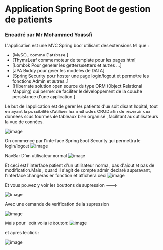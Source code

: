 # Application Spring Boot de gestion de patients  

### Encadré par Mr Mohammed Youssfi

L'application est une MVC Spring boot utilisant des extensions tel que :
* [MySQL comme Database ]
* [ThymeLeaf comme moteur de template pour les pages html]
* [Lombok Pour generer les getters/setters et autres ...]
* [JPA Buddy pour gerer les modeles de DATA]
* [Spring Security pour hoster une page login/logout et permettre les fonctions Admin et autres..]
* [Hibernate solution open source de type ORM (Object Relational Mapping) qui permet de faciliter le développement de la couche persistance d'une application.]

Le but de l'application est de gerer les patients d'un soit disant hopital, tout en ayant la possibilité d'utiliser les methodes CRUD 
afin de recevoir ces données sous fourmes de tableaux bien organisé , facilitant aux utilisateurs la vue de données.

![image](https://user-images.githubusercontent.com/44275564/165290965-6c671c62-2f20-47b3-962e-1215b42bc6f0.png)

On commence par l'interface Spring Boot Security  qui permettra le login/logout
![image](https://user-images.githubusercontent.com/44275564/165291205-6d80e63e-ccb5-4a1f-9ef3-29b0c34bcf59.png)

NavBar D'un utilisateur normal
![image](https://user-images.githubusercontent.com/44275564/165291346-6e15f53c-6cb0-40d4-8042-7364c34057c0.png)

Et ceci est l'interface patient d'un utilisateur normal, pas d'ajout et pas de modification.Mais  , quand il s'agit de compte admin declaré auparavant,
l'interface changeras en fonction et affichera ceci
![image](https://user-images.githubusercontent.com/44275564/166076556-c6ac539d-3178-47b3-881a-f326d2381406.png)

 Et vous pouvez y voir les bouttons de supression --->
 
 ![image](https://user-images.githubusercontent.com/44275564/166076623-a8f2c5b4-aeee-4085-bf9c-0066707cca3c.png)

 Avec une demande de verification de la supression 
 
 ![image](https://user-images.githubusercontent.com/44275564/166076676-b906756b-d055-4307-917a-6686059ade1c.png)

Mais pour l'edit voila le bouton: ![image](https://user-images.githubusercontent.com/44275564/166076739-a5280e4c-9007-4174-a3ec-5cfe8b3c4ffc.png)

et apres le click :

![image](https://user-images.githubusercontent.com/44275564/166076774-47a4b5cb-d331-425f-800d-302b668c2332.png)



